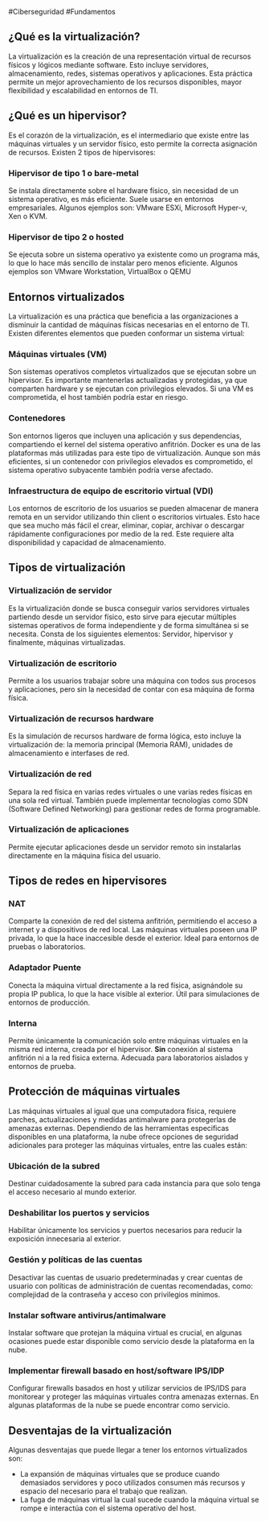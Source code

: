 #Ciberseguridad #Fundamentos 
## ¿Qué es la virtualización?
La virtualización es la creación de una representación virtual de recursos físicos y lógicos mediante software. Esto incluye servidores, almacenamiento, redes, sistemas operativos y aplicaciones. Esta práctica permite un mejor aprovechamiento de los recursos disponibles, mayor flexibilidad y escalabilidad en entornos de TI.
## ¿Qué es un hipervisor?
Es el corazón de la virtualización, es el intermediario que existe entre las máquinas virtuales y un servidor físico, esto permite la correcta asignación de recursos. Existen 2 tipos de hipervisores:
### Hipervisor de tipo 1 o bare-metal
Se instala directamente sobre el hardware físico, sin necesidad de un sistema operativo, es más eficiente. Suele usarse en entornos empresariales. Algunos ejemplos son: VMware ESXi, Microsoft Hyper-v, Xen o KVM.
### Hipervisor de tipo 2 o hosted
Se ejecuta sobre un sistema operativo ya existente como un programa más, lo que lo hace más sencillo de instalar pero menos eficiente. Algunos ejemplos son VMware Workstation, VirtualBox o QEMU
## Entornos virtualizados
La virtualización es una práctica que beneficia a las organizaciones a disminuir la cantidad de máquinas físicas necesarias en el entorno de TI. Existen diferentes elementos que pueden conformar un sistema virtual:
### Máquinas virtuales (VM)
Son sistemas operativos completos virtualizados que se ejecutan sobre un hipervisor. Es importante mantenerlas actualizadas y protegidas, ya que comparten hardware y se ejecutan con privilegios elevados. Si una VM es comprometida, el host también podría estar en riesgo.
### Contenedores
Son entornos ligeros que incluyen una aplicación y sus dependencias, compartiendo el kernel del sistema operativo anfitrión. Docker es una de las plataformas más utilizadas para este tipo de virtualización. Aunque son más eficientes, si un contenedor con privilegios elevados es comprometido, el sistema operativo subyacente también podría verse afectado.
### Infraestructura de equipo de escritorio virtual (VDI)
Los entornos de escritorio de los usuarios se pueden almacenar de manera remota en un servidor utilizando thin client o escritorios virtuales. Esto hace que sea mucho más fácil el crear, eliminar, copiar, archivar o descargar rápidamente configuraciones por medio de la red. Este requiere alta disponibilidad y capacidad de almacenamiento.
## Tipos de virtualización
### Virtualización de servidor
Es la virtualización donde se busca conseguir varios servidores virtuales partiendo desde un servidor físico, esto sirve para ejecutar múltiples sistemas operativos de forma independiente y de forma simultánea si se necesita. Consta de los siguientes elementos: Servidor, hipervisor y finalmente, máquinas virtualizadas.
### Virtualización de escritorio
Permite a los usuarios trabajar sobre una máquina con todos sus procesos y aplicaciones, pero sin la necesidad de contar con esa máquina de forma física.
### Virtualización de recursos hardware
Es la simulación de recursos hardware de forma lógica, esto incluye la virtualización de: la memoria principal (Memoria RAM), unidades de almacenamiento e interfases de red.
### Virtualización de red
Separa la red física en varias redes virtuales o une varias redes físicas en una sola red virtual. También puede implementar tecnologías como SDN (Software Defined Networking) para gestionar redes de forma programable.
### Virtualización de aplicaciones
Permite ejecutar aplicaciones desde un servidor remoto sin instalarlas directamente en la máquina física del usuario.
## Tipos de redes en hipervisores
### NAT
Comparte la conexión de red del sistema anfitrión, permitiendo el acceso a internet y a dispositivos de red local. Las máquinas virtuales poseen una IP privada, lo que la hace inaccesible desde el exterior. Ideal para entornos de pruebas o laboratorios.
### Adaptador Puente
Conecta la máquina virtual directamente a la red física, asignándole su propia IP publica, lo que la hace visible al exterior. Útil para simulaciones de entornos de producción.
### Interna
Permite únicamente la comunicación solo entre máquinas virtuales en la misma red interna, creada por el hipervisor. **Sin** conexión al sistema anfitrión ni a la red física externa. Adecuada para laboratorios aislados y entornos de prueba.
## Protección de máquinas virtuales
Las máquinas virtuales al igual que una computadora física, requiere parches, actualizaciones y medidas antimalware para protegerlas de amenazas externas. Dependiendo de las herramientas especificas disponibles en una plataforma, la nube ofrece opciones de seguridad adicionales para proteger las máquinas virtuales, entre las cuales están:
### Ubicación de la subred
Destinar cuidadosamente la subred para cada instancia para que solo tenga el acceso necesario al mundo exterior.
### Deshabilitar los puertos y servicios
Habilitar únicamente los servicios y puertos necesarios para reducir la exposición innecesaria al exterior.
### Gestión y políticas de las cuentas
Desactivar las cuentas de usuario predeterminadas y crear cuentas de usuario con políticas de administración de cuentas recomendadas, como: complejidad de la contraseña y acceso con privilegios mínimos.
### Instalar software antivirus/antimalware
Instalar software que protejan la máquina virtual es crucial, en algunas ocasiones puede estar disponible como servicio desde la plataforma en la nube.
### Implementar firewall basado en host/software IPS/IDP
Configurar firewalls basados en host y utilizar servicios de IPS/IDS para monitorear y proteger las máquinas virtuales contra amenazas externas. En algunas plataformas de la nube se puede encontrar como servicio.
## Desventajas de la virtualización
Algunas desventajas que puede llegar a tener los entornos virtualizados son:
- La expansión de máquinas virtuales que se produce cuando demasiados servidores y poco utilizados consumen más recursos y espacio del necesario para el trabajo que realizan.
- La fuga de máquinas virtual la cual sucede cuando la máquina virtual se rompe e interactúa con el sistema operativo del host.